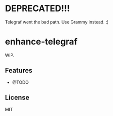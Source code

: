 # DEPRECATED!!!

Telegraf went the bad path. Use Grammy instead. :)

# enhance-telegraf

WIP.

## Features

- @TODO

## License

MIT
